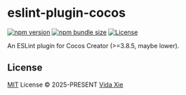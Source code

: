 # eslint-plugin-cocos

[![npm version][npm-version-src]][npm-version-href]
[![npm bundle size][npm-bundle-size-src]][npm-bundle-size-href]
[![License][license-src]][license-href]

An ESLint plugin for Cocos Creator (>=3.8.5, maybe lower).

## License

[MIT](./LICENSE) License &copy; 2025-PRESENT [Vida Xie](https://github.com/9romise)

<!-- Badges -->

[npm-version-src]: https://img.shields.io/npm/v/eslint-plugin-cocos
[npm-version-href]: https://npmjs.com/package/eslint-plugin-cocos
[npm-bundle-size-src]: https://img.shields.io/npm/unpacked-size/eslint-plugin-cocos
[npm-bundle-size-href]: https://npmjs.com/package/eslint-plugin-cocos
[license-src]: https://img.shields.io/npm/l/eslint-plugin-cocos
[license-href]: https://opensource.org/licenses/MIT
